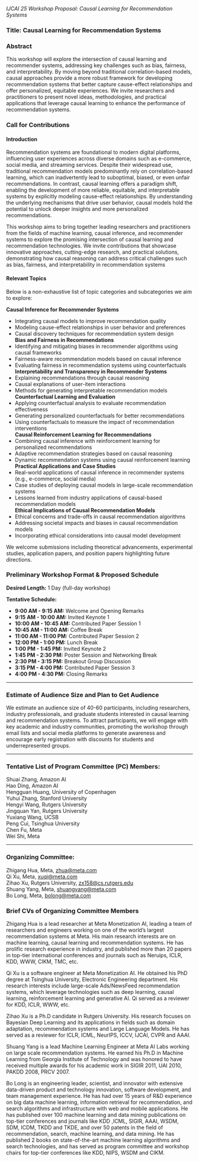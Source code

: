 *IJCAI 25 Workshop Proposal: Causal Learning for Recommendation Systems*

### **Title: Causal Learning for Recommendation Systems**

### **Abstract**

This workshop will explore the intersection of causal learning and recommender systems, addressing key challenges such as bias, fairness, and interpretability. By moving beyond traditional correlation-based models, causal approaches provide a more robust framework for developing recommendation systems that better capture cause-effect relationships and offer personalized, equitable experiences. We invite researchers and practitioners to present novel ideas, methodologies, and practical applications that leverage causal learning to enhance the performance of recommendation systems.

### **Call for Contributions**

#### Introduction 

Recommendation systems are foundational to modern digital platforms, influencing user experiences across diverse domains such as e-commerce, social media, and streaming services. Despite their widespread use, traditional recommendation models predominantly rely on correlation-based learning, which can inadvertently lead to suboptimal, biased, or even unfair recommendations. In contrast, causal learning offers a paradigm shift, enabling the development of more reliable, equitable, and interpretable systems by explicitly modeling cause-effect relationships. By understanding the underlying mechanisms that drive user behavior, causal models hold the potential to unlock deeper insights and more personalized recommendations.

This workshop aims to bring together leading researchers and practitioners from the fields of machine learning, causal inference, and recommender systems to explore the promising intersection of causal learning and recommendation technologies. We invite contributions that showcase innovative approaches, cutting-edge research, and practical solutions, demonstrating how causal reasoning can address critical challenges such as bias, fairness, and interpretability in recommendation systems

#### Relevant Topics

Below is a non-exhaustive list of topic categories and subcategories we aim to explore:

**Causal Inference for Recommender Systems**

* Integrating causal models to improve recommendation quality  
* Modeling cause-effect relationships in user behavior and preferences  
* Causal discovery techniques for recommendation system design  
  **Bias and Fairness in Recommendations**  
* Identifying and mitigating biases in recommender algorithms using causal frameworks  
* Fairness-aware recommendation models based on causal inference  
* Evaluating fairness in recommendation systems using counterfactuals  
  **Interpretability and Transparency in Recommender Systems**  
* Explaining recommendations through causal reasoning  
* Causal explanations of user-item interactions  
* Methods for generating interpretable recommendation models  
  **Counterfactual Learning and Evaluation**  
* Applying counterfactual analysis to evaluate recommendation effectiveness  
* Generating personalized counterfactuals for better recommendations  
* Using counterfactuals to measure the impact of recommendation interventions  
  **Causal Reinforcement Learning for Recommendations**  
* Combining causal inference with reinforcement learning for personalized recommendations  
* Adaptive recommendation strategies based on causal reasoning  
* Dynamic recommendation systems using causal reinforcement learning  
  **Practical Applications and Case Studies**  
* Real-world applications of causal inference in recommender systems (e.g., e-commerce, social media)  
* Case studies of deploying causal models in large-scale recommendation systems  
* Lessons learned from industry applications of causal-based recommendation models  
  **Ethical Implications of Causal Recommendation Models**  
* Ethical concerns and trade-offs in causal recommendation algorithms  
* Addressing societal impacts and biases in causal recommendation models  
* Incorporating ethical considerations into causal model development

We welcome submissions including theoretical advancements, experimental studies, application papers, and position papers highlighting future directions.

### **Preliminary Workshop Format & Proposed Schedule**

**Desired Length:** 1 Day (full-day workshop)

**Tentative Schedule:**

* **9:00 AM \- 9:15 AM:** Welcome and Opening Remarks  
* **9:15 AM \- 10:00 AM:** Invited Keynote 1  
* **10:00 AM \- 10:45 AM:** Contributed Paper Session 1  
* **10:45 AM \- 11:00 AM:** Coffee Break  
* **11:00 AM \- 11:00 PM:** Contributed Paper Session 2  
* **12:00 PM \- 1:00 PM:** Lunch Break  
* **1:00 PM \- 1:45 PM:** Invited Keynote 2  
* **1:45 PM \- 2:30 PM:** Poster Session and Networking Break  
* **2:30 PM \- 3:15 PM:** Breakout Group Discussion  
* **3:15 PM \- 4:00 PM:** Contributed Paper Session 3  
* **4:00 PM \- 4:30 PM:** Closing Remarks

---

### **Estimate of Audience Size and Plan to Get Audience**

We estimate an audience size of 40-60 participants, including researchers, industry professionals, and graduate students interested in causal learning and recommendation systems. To attract participants, we will engage with key academic and industry communities, promoting the workshop through email lists and social media platforms to generate awareness and encourage early registration with discounts for students and underrepresented groups.

---

### **Tentative List of Program Committee (PC) Members:**

Shuai Zhang, Amazon AI  
Hao Ding, Amazon AI  
Hengguan Huang, University of Copenhagen  
Yuhui Zhang, Stanford University  
Hengyi Wang, Rutgers University  
Jingquan Yan, Rutgers University  
Yuxiang Wang, UCSB  
Peng Cui, Tsinghua University  
Chen Fu, Meta  
Wei Shi, Meta

---

### **Organizing Committee:**

Zhigang Hua, Meta, zhua@meta.com  
Qi Xu, Meta, xuqi@meta.com  
Zihao Xu, Rutgers University, zx158@cs.rutgers.edu  
Shuang Yang, Meta, shuangyang@meta.com  
Bo Long, Meta, bolong@meta.com

### **Brief CVs of Organizing Committee Members**

Zhigang Hua is a lead researcher at Meta Monetization AI, leading a team of researchers and engineers working on one of the world’s largest recommendation systems at Meta. His main research interests are on machine learning, causal learning and recommendation systems. He has prolific research experience in industry, and published more than 20 papers in top-tier international conferences and journals such as Neruips, ICLR, KDD, WWW, CIKM, TMC, etc.

Qi Xu is a software engineer at Meta Monetization AI. He obtained his PhD degree at Tsinghua University, Electronic Engineering department. His research interests include large-scale Ads/NewsFeed recommendation systems, which leverage technologies such as deep learning, causal learning, reinforcement learning and generative AI. Qi served as a reviewer for KDD, ICLR, WWW, etc.

Zihao Xu is a Ph.D candidate in Rutgers University. His research focuses on Bayesian Deep Learning and its applications in fields such as domain adaptation, recommendation systems and Large Language Models. He has served as a reviewer for ICLR, ICML, NeurIPS, ICCV, IJCAI, CVPR and AAAI.

Shuang Yang is a lead Machine Learning Engineer at Meta AI Labs working on large scale recommendation systems. He earned his Ph.D in Machine Learning from Georgia Institute of Technology and was honored to have received multiple awards for his academic work in SIGIR 2011, UAI 2010, PAKDD 2008, PRCV 2007\.

Bo Long is an engineering leader, scientist, and innovator with extensive data-driven product and technology innovation, software development, and team management experience. He has had  over 15 years of R\&D experience on big data machine learning, information retrieval for recommendation, and search algorithms and infrastructure with web and mobile applications. He has published over 100 machine learning and data mining publications on top-tier conferences and journals like KDD ,ICML, SIGIR, AAAI, WSDM, SDM, ICDM, TKDD and TKDE, and over 50 patents in the field of recommendation, search, machine learning, and data mining. He has published 2 books on state-of-the-art machine learning algorithms and search technologies, and has served as program committee and workshop chairs for top-tier conferences like KDD, NIPS, WSDM and CIKM.


